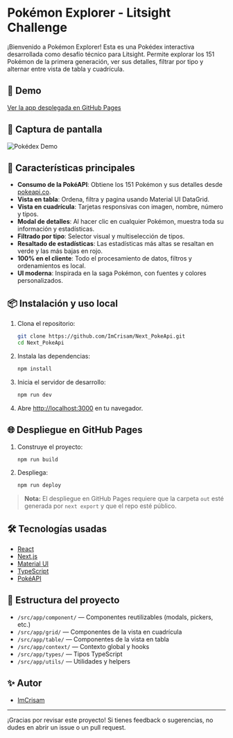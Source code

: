 # Pokémon Explorer - Litsight Challenge

¡Bienvenido a Pokémon Explorer! Esta es una Pokédex interactiva desarrollada como desafío técnico para Litsight. Permite explorar los 151 Pokémon de la primera generación, ver sus detalles, filtrar por tipo y alternar entre vista de tabla y cuadrícula.

## 🚀 Demo

[Ver la app desplegada en GitHub Pages](https://ImCrisam.github.io/Next_PokeApi)

## 📸 Captura de pantalla

![Pokédex Demo](./public/demo_screenshot.png)

## 🧩 Características principales

- **Consumo de la PokéAPI**: Obtiene los 151 Pokémon y sus detalles desde [pokeapi.co](https://pokeapi.co/).
- **Vista en tabla**: Ordena, filtra y pagina usando Material UI DataGrid.
- **Vista en cuadrícula**: Tarjetas responsivas con imagen, nombre, número y tipos.
- **Modal de detalles**: Al hacer clic en cualquier Pokémon, muestra toda su información y estadísticas.
- **Filtrado por tipo**: Selector visual y multiselección de tipos.
- **Resaltado de estadísticas**: Las estadísticas más altas se resaltan en verde y las más bajas en rojo.
- **100% en el cliente**: Todo el procesamiento de datos, filtros y ordenamientos es local.
- **UI moderna**: Inspirada en la saga Pokémon, con fuentes y colores personalizados.

## 📦 Instalación y uso local

1. Clona el repositorio:
   ```sh
   git clone https://github.com/ImCrisam/Next_PokeApi.git
   cd Next_PokeApi
   ```
2. Instala las dependencias:
   ```sh
   npm install
   ```
3. Inicia el servidor de desarrollo:
   ```sh
   npm run dev
   ```
4. Abre [http://localhost:3000](http://localhost:3000) en tu navegador.

## 🌐 Despliegue en GitHub Pages

1. Construye el proyecto:
   ```sh
   npm run build
   ```
2. Despliega:
   ```sh
   npm run deploy
   ```

> **Nota:** El despliegue en GitHub Pages requiere que la carpeta `out` esté generada por `next export` y que el repo esté público.

## 🛠️ Tecnologías usadas
- [React](https://react.dev/)
- [Next.js](https://nextjs.org/)
- [Material UI](https://mui.com/)
- [TypeScript](https://www.typescriptlang.org/)
- [PokéAPI](https://pokeapi.co/)

## 📄 Estructura del proyecto

- `/src/app/component/` — Componentes reutilizables (modals, pickers, etc.)
- `/src/app/grid/` — Componentes de la vista en cuadrícula
- `/src/app/table/` — Componentes de la vista en tabla
- `/src/app/context/` — Contexto global y hooks
- `/src/app/types/` — Tipos TypeScript
- `/src/app/utils/` — Utilidades y helpers

## ✨ Autor
- [ImCrisam](https://github.com/ImCrisam)

---

¡Gracias por revisar este proyecto! Si tienes feedback o sugerencias, no dudes en abrir un issue o un pull request.
